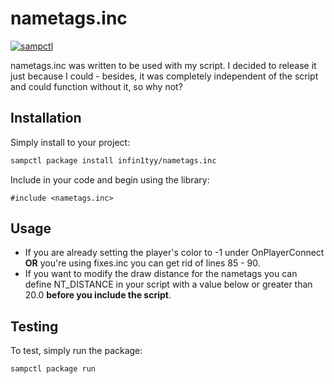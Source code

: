 # nametags.inc

[![sampctl](https://shields.southcla.ws/badge/sampctl-nametags.inc-2f2f2f.svg?style=for-the-badge)](https://github.com/infin1tyy/nametags.inc)

<!--
Short description of your library, why it's useful, some examples, pictures or
videos. Link to your forum release thread too.

Remember: You can use "forumfmt" to convert this readme to forum BBCode!

What the sections below should be used for:

`## Installation`: Leave this section un-edited unless you have some specific
additional installation procedure.

`## Testing`: Whether your library is tested with a simple `main()` and `print`,
unit-tested, or demonstrated via prompting the player to connect, you should
include some basic information for users to try out your code in some way.

And finally, maintaining your version number`:

* Follow [Semantic Versioning](https://semver.org/)
* When you release a new version, update `VERSION` and `git tag` it
* Versioning is important for sampctl to use the version control features

Happy Pawning!
-->
nametags.inc was written to be used with my script. I decided to release it just because I could - besides, it was completely independent of the script and could function without it, so why not?

## Installation

Simply install to your project:

```bash
sampctl package install infin1tyy/nametags.inc
```

Include in your code and begin using the library:

```pawn
#include <nametags.inc>
```

## Usage

<!--
Write your code documentation or examples here. If your library is documented in
the source code, direct users there. If not, list your API and describe it well
in this section. If your library is passive and has no API, simply omit this
section.
-->
-  If you are already setting the player's color to -1 under OnPlayerConnect **OR** you're using fixes.inc you can get rid of lines 85 - 90.
-  If you want to modify the draw distance for the nametags you can define NT_DISTANCE in your script with a value below or greater than 20.0 **before you include the script**.

## Testing

<!--
Depending on whether your package is tested via in-game "demo tests" or
y_testing unit-tests, you should indicate to readers what to expect below here.
-->

To test, simply run the package:

```bash
sampctl package run
```
